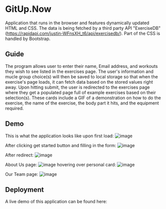 # GitUp.Now
Application that runs in the browser and features dynamically updated HTML and CSS. The data is being fetched by a third party API "ExerciseDB" (https://rapidapi.com/justin-WFnsXH_t6/api/exercisedb/). Part of the CSS is handled by Bootstrap.

## Guide
The program allows user to enter their name, Email address, and workouts they wish to see listed in the exercises page. The user's information and mucle group choice(s) will then be saved to local storage so that when the exercise's page loads, it can fetch data based on the stored values right away. Upon hitting submit, the user is redirected to the exercises page where they get a populated page full of example exercises based on their selection(s). These cards include a GIF of a demonstration on how to do the exercise, the name of the exercise, the body part it hits, and the equipment required.

## Demo
This is what the application looks like upon first load:
![image](https://user-images.githubusercontent.com/80120484/196813221-65c1636d-e2c0-4ec0-af19-f637ea1ac0a2.png)

After clicking get started button and filling in the form:
![image](https://user-images.githubusercontent.com/80120484/196813363-22a27533-3ec7-446d-b0f6-cb190c3693da.png)

After redirect:
![image](https://user-images.githubusercontent.com/80120484/196813445-704cfa8e-8b8b-4948-90ba-8d287e7ea995.png)

About Us page:
![image](https://user-images.githubusercontent.com/80120484/196813547-972ade12-b59d-4ee3-b4d1-8b980f8dfd6c.png)
hovering over personal card:
![image](https://user-images.githubusercontent.com/80120484/196813727-91aa4e3a-77fc-4802-ab2e-3dd1b08567e1.png)

Our Team page:
![image](https://user-images.githubusercontent.com/80120484/196813793-de895f14-c276-4787-b451-fa4eed7226cd.png)


## Deployment

A live demo of this application can be found here: 

